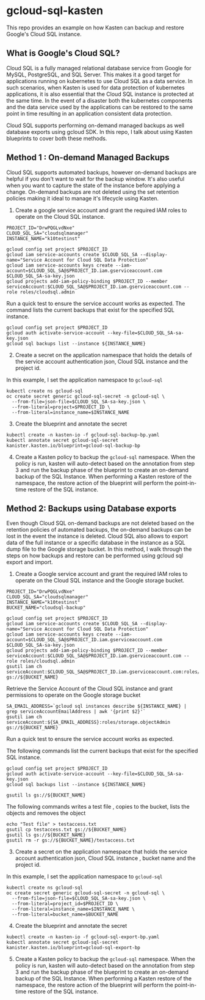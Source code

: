 # gcloud-sql-kasten
This repo provides an example on how Kasten can backup and restore Google's Cloud SQL instance.

## What is Google's Cloud SQL?

Cloud SQL is a fully managed relational database service from Google for MySQL, PostgreSQL, and SQL Server. This makes it a good target for applications running on kubernetes to use Cloud SQL as a data service. In such scenarios, when Kasten is used for data protection of kubernetes applications, it is also essential that the Cloud SQL instance is protected at the same time. In the event of a disaster both the kubernetes components and the data service used by the applications can be restored to the same point in time resulting in an application consistent data protection. 

Cloud SQL supports performing on-demand managed backups as well database exports using gcloud SDK. In this repo, I talk about using Kasten blueprints to cover both these methods. 

## Method 1 : On-demand Managed Backups

Cloud SQL supports automated backups, however on-demand backups are helpful if you don't want to wait for the backup window. It's also useful when you want to capture the state of the instance before applying a change. On-demand backups are not deleted using the set retention policies making it ideal to manage it's lifecycle using Kasten.  

1. Create a google service account and grant the required IAM roles to operate on the Cloud SQL instance.

```
PROJECT_ID="DrwPQGLvdNxe"
CLOUD_SQL_SA="cloudsqlmanager"
INSTANCE_NAME="k10testinst"

gcloud config set project $PROJECT_ID
gcloud iam service-accounts create $CLOUD_SQL_SA --display-name="Service Account for Cloud SQL Data Protection"
gcloud iam service-accounts keys create --iam-account=$CLOUD_SQL_SA@$PROJECT_ID.iam.gserviceaccount.com $CLOUD_SQL_SA-sa-key.json
gcloud projects add-iam-policy-binding $PROJECT_ID --member serviceAccount:$CLOUD_SQL_SA@$PROJECT_ID.iam.gserviceaccount.com --role roles/cloudsql.admin
```

Run a quick test to ensure the service account works as expected. The command lists the current backups that exist for the specified SQL instance.

```
gcloud config set project $PROJECT_ID
gcloud auth activate-service-account --key-file=$CLOUD_SQL_SA-sa-key.json
gcloud sql backups list --instance ${INSTANCE_NAME}
```

2. Create a secret on the application namespace that holds the details of the service account authentication json, Cloud SQL instance and the project id.

In this example, I set the application namespace to `gcloud-sql`
```
kubectl create ns gcloud-sql
oc create secret generic gcloud-sql-secret -n gcloud-sql \
  --from-file=json-file=$CLOUD_SQL_SA-sa-key.json \
  --from-literal=project=$PROJECT_ID \
  --from-literal=instance_name=$INSTANCE_NAME
```

3. Create the blueprint and annotate the secret

```
kubectl create -n kasten-io -f gcloud-sql-backup-bp.yaml
kubectl annotate secret gcloud-sql-secret kanister.kasten.io/blueprint=gcloud-sql-backup-bp
```

4. Create a Kasten policy to backup the `gcloud-sql` namespace. When the policy is run, kasten will auto-detect based on the annotation from step 3 and run the backup phase of the blueprint to create an on-demand backup of the SQL Instance. When performing a Kasten restore of the namespace, the restore action of the blueprint will perform the point-in-time restore of the SQL instance.

## Method 2: Backups using Database exports

Even though Cloud SQL on-demand backups are not deleted based on the retention policies of automated backups, the on-demand backups can be lost in the event the instance is deleted.  Cloud SQL also allows to export data of the full instance or a specific database in the instance as a SQL dump file to the Google storage bucket. In this method, I walk through the steps on how backups and restore can be performed using gcloud sql export and import.

1. Create a Google service account and grant the required IAM roles to operate on the Cloud SQL instance and the Google storage bucket.

```
PROJECT_ID="DrwPQGLvdNxe"
CLOUD_SQL_SA="cloudsqlmanager"
INSTANCE_NAME="k10testinst"
BUCKET_NAME="cloudsql-backup"

gcloud config set project $PROJECT_ID
gcloud iam service-accounts create $CLOUD_SQL_SA --display-name="Service Account for Cloud SQL Data Protection"
gcloud iam service-accounts keys create --iam-account=$CLOUD_SQL_SA@$PROJECT_ID.iam.gserviceaccount.com $CLOUD_SQL_SA-sa-key.json
gcloud projects add-iam-policy-binding $PROJECT_ID --member serviceAccount:$CLOUD_SQL_SA@$PROJECT_ID.iam.gserviceaccount.com --role roles/cloudsql.admin
gsutil iam ch serviceAccount:$CLOUD_SQL_SA@$PROJECT_ID.iam.gserviceaccount.com:roles/storage.admin gs://${BUCKET_NAME}
```

Retrieve the Service Account of the Cloud SQL instance and grant permissions to operate on the Google storage bucket

```
SA_EMAIL_ADDRESS=`gcloud sql instances describe ${INSTANCE_NAME} | grep serviceAccountEmailAddress | awk '{print $2}'`
gsutil iam ch serviceAccount:${SA_EMAIL_ADDRESS}:roles/storage.objectAdmin gs://${BUCKET_NAME}
```

Run a quick test to ensure the service account works as expected. 

The following commands list the current backups that exist for the specified SQL instance.

```
gcloud config set project $PROJECT_ID
gcloud auth activate-service-account --key-file=$CLOUD_SQL_SA-sa-key.json
gcloud sql backups list --instance ${INSTANCE_NAME}

gsutil ls gs://${BUCKET_NAME}
```

The following commands writes a test file , copies to the bucket, lists the objects and removes the object

```
echo "Test file" > testaccess.txt
gsutil cp testaccess.txt gs://${BUCKET_NAME}
gsutil ls gs://${BUCKET_NAME}
gsutil rm -r gs://${BUCKET_NAME}/testaccess.txt
```

3. Create a secret on the application namespace that holds the service account authentication json, Cloud SQL instance , bucket name and the project id.

In this example, I set the application namespace to `gcloud-sql`

```
kubectl create ns gcloud-sql
oc create secret generic gcloud-sql-secret -n gcloud-sql \
  --from-file=json-file=$CLOUD_SQL_SA-sa-key.json \
  --from-literal=project_id=$PROJECT_ID \
  --from-literal=instance_name=$INSTANCE_NAME \
  --from-literal=bucket_name=$BUCKET_NAME
```

4. Create the blueprint and annotate the secret

```
kubectl create -n kasten-io -f gcloud-sql-export-bp.yaml
kubectl annotate secret gcloud-sql-secret kanister.kasten.io/blueprint=gcloud-sql-export-bp
```

5. Create a Kasten policy to backup the `gcloud-sql` namespace. When the policy is run, kasten will auto-detect based on the annotation from step 3 and run the backup phase of the blueprint to create an on-demand backup of the SQL Instance. When performing a Kasten restore of the namespace, the restore action of the blueprint will perform the point-in-time restore of the SQL instance.

   

